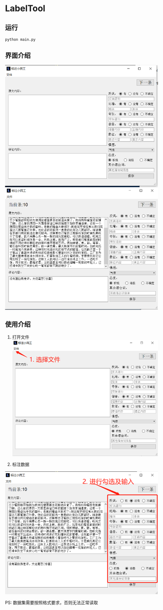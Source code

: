# LabelTool



## 运行

```
python main.py
```



## 界面介绍
![1598786173305](./mdfigure/1598786173305.png)
![1598786195533](./mdfigure/1598786195533.png)



## 使用介绍

1. 打开文件
![1598786133062](./mdfigure/1598786133062.png)

2. 标注数据

![1598786333780](./mdfigure/1598786333780.png)



PS: 数据集需要按照格式要求，否则无法正常读取

